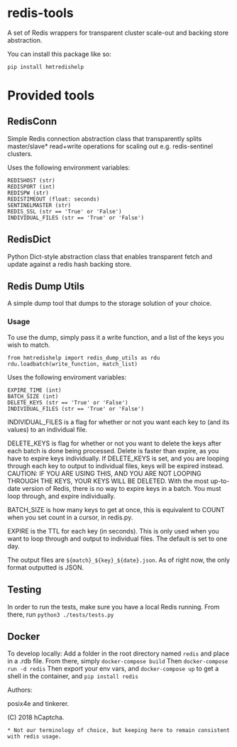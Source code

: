 # redis-tools
A set of Redis wrappers for transparent cluster scale-out and backing store abstraction.

You can install this package like so:

```bash
pip install hmtredishelp
```

# Provided tools

## RedisConn
Simple Redis connection abstraction class that transparently splits master/slave* read+write operations for scaling out e.g. redis-sentinel clusters.

Uses the following environment variables:

```
REDISHOST (str)
REDISPORT (int)
REDISPW (str)
REDISTIMEOUT (float: seconds)
SENTINELMASTER (str)
REDIS_SSL (str == 'True' or 'False')
INDIVIDUAL_FILES (str == 'True' or 'False')
```

## RedisDict
Python Dict-style abstraction class that enables transparent fetch and update against a redis hash backing store.

## Redis Dump Utils
A simple dump tool that dumps to the storage solution of your choice.

### Usage
To use the dump, simply pass it a write function, and a list of the keys you wish to match.

```
from hmtredishelp import redis_dump_utils as rdu
rdu.loadbatch(write_function, match_list)
```

Uses the following enviroment variables:
```
EXPIRE_TIME (int)
BATCH_SIZE (int)
DELETE_KEYS (str == 'True' or 'False')
INDIVIDUAL_FILES (str == 'True' or 'False')
```
INDIVIDUAL_FILES is a flag for whether or not you want each key to (and its values) to an individual file.

DELETE_KEYS is flag for whether or not you want to delete the keys after each batch is done being processed. Delete is faster than expire, as you have to expire keys individually. If DELETE_KEYS is set, and you are looping through each key to output to individual files, keys will be expired instead. CAUTION: IF YOU ARE USING THIS, AND YOU ARE NOT LOOPING THROUGH THE KEYS, YOUR KEYS WILL BE DELETED. With the most up-to-date version of Redis, there is no way to expire keys in a batch. You must loop through, and expire individually.

BATCH_SIZE is how many keys to get at once, this is equivalent to COUNT when you set count in a cursor, in redis.py.

EXPIRE is the TTL for each key (in seconds). This is only used when you want to loop through and output to individual files. The default is set to one day.  

The output files are `${match}_${key}_${date}.json`. As of right now, the only format outputted is JSON. 

## Testing
In order to run the tests, make sure you have a local Redis running.
From there, run ```python3 ./tests/tests.py```

## Docker
To develop locally:
Add a folder in the root directory named `redis` and place in a .rdb file.
From there, simply `docker-compose build`
Then `docker-compose run -d redis`
Then export your env vars, and `docker-compose up` to get a shell in the container, and `pip install redis`

Authors:

posix4e and tinkerer.

(C) 2018 hCaptcha.

    * Not our terminology of choice, but keeping here to remain consistent with redis usage.
